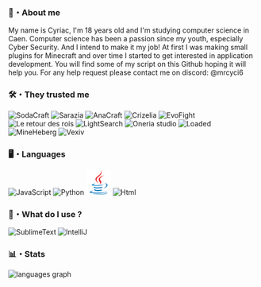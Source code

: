 
### 🤙・About me

My name is Cyriac, I'm 18 years old and I'm studying computer science in Caen. Computer science has been a passion since my youth, especially Cyber ​​Security. And I intend to make it my job!
At first I was making small plugins for Minecraft and over time I started to get interested in application development. You will find some of my script on this Github hoping it will help you. For any help request please contact me on discord: @mrcyci6

### 🛠️・They trusted me

<div>
  <img style="width: 50px; height: 50px;" src="https://cdn.discordapp.com/icons/1026889758993023086/03e3d165ccb4965df475f9c06567d199.webp" alt="SodaCraft">
  <img style="width: 50px; height: 50px;" src="https://cdn.discordapp.com/icons/978335236440092713/c407708acde548772f05613a184d9afc.webp" alt="Sarazia">
  <img style="width: 50px; height: 50px;" src="https://cdn.discordapp.com/icons/975485030451269693/be30324d4f4491ed8a2a31607692aed3.webp" alt="AnaCraft">
  <img style="width: 50px; height: 50px;" src="https://cdn.discordapp.com/attachments/1054443268940771448/1135640857446453328/logo.png" alt="Crizelia">
  <img style="width: 50px; height: 50px;" src="https://cdn.discordapp.com/attachments/1054443268940771448/1135641379054309486/logo.png" alt="EvoFight">
  <img style="width: 50px; height: 50px;" src="https://cdn.discordapp.com/icons/1106560464328073276/d27cd9032825d1c9202a2b62f0e67a8a.webp" alt="Le retour des rois">
  <img style="width: 50px; height: 50px;" src="https://cdn.discordapp.com/attachments/1054443268940771448/1135643788795183255/logo.png" alt="LightSearch">
  <img style="width: 50px; height: 50px;" src="https://cdn.discordapp.com/icons/1110892816546136204/9c1dc43db06385e9178d4ee8fbdcc6db.webp" alt="Oneria studio">
  <img style="width: 50px; height: 50px;" src="https://cdn.discordapp.com/icons/1054403215447298088/fb78ef0b67889eba285bc2db7d511da0.webp" alt="Loaded">
  <img style="width: 50px; height: 50px;" src="https://cdn.discordapp.com/attachments/1054443268940771448/1135646427092091011/Logo.png" alt="MineHeberg">
  <img style="width: 50px; height: 50px;" src="https://cdn.discordapp.com/attachments/1054443268940771448/1135646866483187732/logo.png" alt="Vexiv">
</div>

### 🖥️・Languages

<div>
  <img style="width: 50px; height: 50px;" src="https://upload.wikimedia.org/wikipedia/commons/thumb/6/6a/JavaScript-logo.png/800px-JavaScript-logo.png" alt="JavaScript">
  <img style="width: 50px; height: 50px;" src="https://upload.wikimedia.org/wikipedia/commons/thumb/c/c3/Python-logo-notext.svg/1869px-Python-logo-notext.svg.png" alt="Python">
  <img style="width: 50px; height: 50px;" src="https://raw.githubusercontent.com/devicons/devicon/master/icons/java/java-original.svg" alt="Java">
  <img style="width: 50px; height: 50px;" src="https://cdn-icons-png.flaticon.com/512/732/732212.png" alt="Html">
</div>

### 🧰・What do I use ?

<div>
  <img style="width: 50px; height: 50px;" src="https://upload.wikimedia.org/wikipedia/fr/7/78/Sublime_text_logo.png" alt="SublimeText">
  <img style="width: 50px; height: 50px;" src="https://upload.wikimedia.org/wikipedia/commons/thumb/9/9c/IntelliJ_IDEA_Icon.svg/1200px-IntelliJ_IDEA_Icon.svg.png" alt="IntelliJ">
</div>

### 📊・Stats 

<div>
  <img src="https://github-readme-stats.vercel.app/api/top-langs?username=MrCyci6&locale=en&hide_title=false&layout=compact&card_width=320&langs_count=5&theme=dark&hide_border=false&order=2" width="40%" alt="languages graph"  />
</div>
